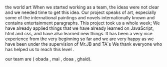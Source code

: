the world art
When we started working as a team, the ideas were not clear and we needed time to get this idea.
Our project speaks of art, especially some of the international paintings and novels internationally known and contains entertainment paragraphs.
This project took us a whole week; We have already applied things that we have already learned on JavaScript, html and css, and have also learned new things.
It has been a very nice experience from the very beginning so far and we are very happy as we have been under the supervision of Mr.JB and TA`s
We thank everyone who has helped us to reach this level .

our team are ( obada , mai , doaa , ghaid).
